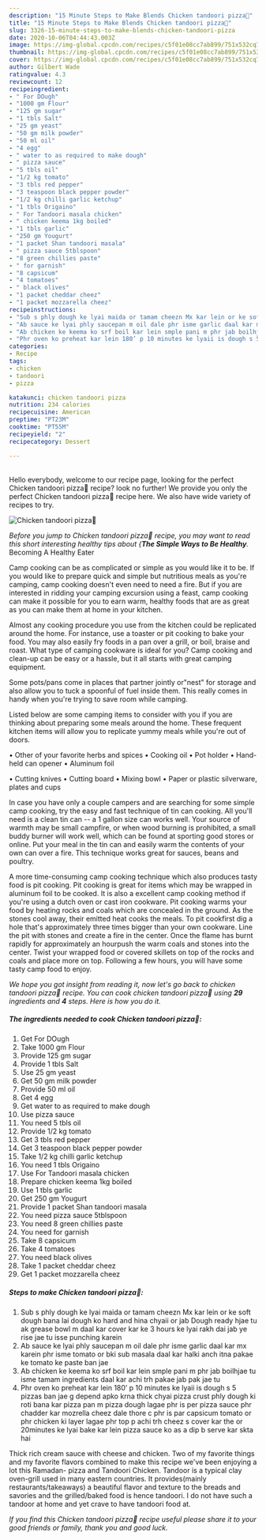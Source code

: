 ```yaml
---
description: "15 Minute Steps to Make Blends Chicken tandoori pizza🍕"
title: "15 Minute Steps to Make Blends Chicken tandoori pizza🍕"
slug: 3326-15-minute-steps-to-make-blends-chicken-tandoori-pizza
date: 2020-10-06T04:44:43.003Z
image: https://img-global.cpcdn.com/recipes/c5f01e08cc7ab899/751x532cq70/chicken-tandoori-pizza🍕-recipe-main-photo.jpg
thumbnail: https://img-global.cpcdn.com/recipes/c5f01e08cc7ab899/751x532cq70/chicken-tandoori-pizza🍕-recipe-main-photo.jpg
cover: https://img-global.cpcdn.com/recipes/c5f01e08cc7ab899/751x532cq70/chicken-tandoori-pizza🍕-recipe-main-photo.jpg
author: Gilbert Wade
ratingvalue: 4.3
reviewcount: 12
recipeingredient:
- " For DOugh"
- "1000 gm Flour"
- "125 gm sugar"
- "1 tbls Salt"
- "25 gm yeast"
- "50 gm milk powder"
- "50 ml oil"
- "4 egg"
- " water to as required to make dough"
- " pizza sauce"
- "5 tbls oil"
- "1/2 kg tomato"
- "3 tbls red pepper"
- "3 teaspoon black pepper powder"
- "1/2 kg chilli garlic ketchup"
- "1 tbls Origaino"
- " For Tandoori masala chicken"
- " chicken keema 1kg boiled"
- "1 tbls garlic"
- "250 gm Yougurt"
- "1 packet Shan tandoori masala"
- " pizza sauce 5tblspoon"
- "8 green chillies paste"
- " for garnish"
- "8 capsicum"
- "4 tomatoes"
- " black olives"
- "1 packet cheddar cheez"
- "1 packet mozzarella cheez"
recipeinstructions:
- "Sub s phly dough ke lyai maida or tamam cheezn Mx kar lein or ke soft dough bana lai dough ko hard and hina chyaii or jab Dough ready hjae tu ak grease bowl m daal kar cover kar ke 3 hours ke lyai rakh dai jab ye rise jae tu isse punching karein"
- "Ab sauce ke lyai phly saucepan m oil dale phr isme garlic daal kar mx karein phr isme tomato or bki sub masala daal kar halki anch itna pakae ke tomato ke paste ban jae"
- "Ab chicken ke keema ko srf boil kar lein smple pani m phr jab boilhjae tu isme tamam ingredients daal kar achi trh pakae jab pak jae tu"
- "Phr oven ko preheat kar lein 180’ p 10 minutes ke lyaii is dough s 5 pizzas ban jae g depend apko krna thick chyai pizza crust phly dough ki roti bana kar pizza pan m pizza dough lagae phr is per pizza sauce phr chadder kar mozrella cheez dale thore c phr is par capsicum tomato or phr chicken ki layer lagae phr top p achi trh cheez s cover kar the or 20minutes ke lyai bake kar lein pizza sauce ko as a dip b serve kar skta hai"
categories:
- Recipe
tags:
- chicken
- tandoori
- pizza

katakunci: chicken tandoori pizza 
nutrition: 234 calories
recipecuisine: American
preptime: "PT23M"
cooktime: "PT55M"
recipeyield: "2"
recipecategory: Dessert

---
```

<br>
Hello everybody, welcome to our recipe page, looking for the perfect Chicken tandoori pizza🍕 recipe? look no further! We provide you only the perfect Chicken tandoori pizza🍕 recipe here. We also have wide variety of recipes to try.
<br>


![Chicken tandoori pizza🍕](https://img-global.cpcdn.com/recipes/c5f01e08cc7ab899/751x532cq70/chicken-tandoori-pizza🍕-recipe-main-photo.jpg)

<i>Before you jump to Chicken tandoori pizza🍕 recipe, you may want to read this short interesting healthy tips about {<strong>The Simple Ways to Be Healthy</strong>.</i>
Becoming A Healthy Eater

    
Camp cooking can be as complicated or simple as you would like it to be. If you would like to prepare quick and simple but nutritious meals as you're camping, camp cooking doesn't even need to need a fire. But if you are interested in ridding your camping excursion using a feast, camp cooking can make it possible for you to earn warm, healthy foods that are as great as you can make them at home in your kitchen.

 Almost any cooking procedure you use from the kitchen could be replicated around the home. For instance, use a toaster or pit cooking to bake your food. You may also easily fry foods in a pan over a grill, or boil, braise and roast. What type of camping cookware is ideal for you? Camp cooking and clean-up can be easy or a hassle, but it all starts with great camping equipment.

Some pots/pans come in places that partner jointly or"nest" for storage and also allow you to tuck a spoonful of fuel inside them. This really comes in handy when you're trying to save room while camping.

Listed below are some camping items to consider with you if you are thinking about preparing some meals around the home. These frequent kitchen items will allow you to replicate yummy meals while you're out of doors.


• Other of your favorite herbs and spices
• Cooking oil
• Pot holder
• Hand-held can opener
• Aluminum foil

• Cutting knives
• Cutting board
• Mixing bowl
• Paper or plastic silverware, plates and cups

In case you have only a couple campers and are searching for some simple camp cooking, try the easy and fast technique of tin can cooking. All you'll need is a clean tin can -- a 1 gallon size can works well. Your source of warmth may be small campfire, or when wood burning is prohibited, a small buddy burner will work well, which can be found at sporting good stores or online. Put your meal in the tin can and easily warm the contents of your own can over a fire.  This technique works great for sauces, beans and poultry.

A more time-consuming camp cooking technique which also produces tasty food is pit cooking. Pit cooking is great for items which may be wrapped in aluminum foil to be cooked.  It is also a excellent camp cooking method if you're using a dutch oven or cast iron cookware. Pit cooking warms your food by heating rocks and coals which are concealed in the ground. As the stones cool away, their emitted heat cooks the meals. To pit cookfirst dig a hole that's approximately three times bigger than your own cookware. Line the pit with stones and create a fire in the center. Once the flame has burnt rapidly for approximately an hourpush the warm coals and stones into the center. Twist your wrapped food or covered skillets on top of the rocks and coals and place more on top. Following a few hours, you will have some tasty camp food to enjoy.


<i>We hope you got insight from reading it, now let's go back to chicken tandoori pizza🍕 recipe. You can cook chicken tandoori pizza🍕 using <strong>29</strong> ingredients and <strong>4</strong> steps. Here is how you do it.
</i>

##### The ingredients needed to cook Chicken tandoori pizza🍕:

1. Get  For DOugh
1. Take 1000 gm Flour
1. Provide 125 gm sugar
1. Provide 1 tbls Salt
1. Use 25 gm yeast
1. Get 50 gm milk powder
1. Provide 50 ml oil
1. Get 4 egg
1. Get  water to as required to make dough
1. Use  pizza sauce
1. You need 5 tbls oil
1. Provide 1/2 kg tomato
1. Get 3 tbls red pepper
1. Get 3 teaspoon black pepper powder
1. Take 1/2 kg chilli garlic ketchup
1. You need 1 tbls Origaino
1. Use  For Tandoori masala chicken
1. Prepare  chicken keema 1kg boiled
1. Use 1 tbls garlic
1. Get 250 gm Yougurt
1. Provide 1 packet Shan tandoori masala
1. You need  pizza sauce 5tblspoon
1. You need 8 green chillies paste
1. You need  for garnish
1. Take 8 capsicum
1. Take 4 tomatoes
1. You need  black olives
1. Take 1 packet cheddar cheez
1. Get 1 packet mozzarella cheez


##### Steps to make Chicken tandoori pizza🍕:

1. Sub s phly dough ke lyai maida or tamam cheezn Mx kar lein or ke soft dough bana lai dough ko hard and hina chyaii or jab Dough ready hjae tu ak grease bowl m daal kar cover kar ke 3 hours ke lyai rakh dai jab ye rise jae tu isse punching karein
1. Ab sauce ke lyai phly saucepan m oil dale phr isme garlic daal kar mx karein phr isme tomato or bki sub masala daal kar halki anch itna pakae ke tomato ke paste ban jae
1. Ab chicken ke keema ko srf boil kar lein smple pani m phr jab boilhjae tu isme tamam ingredients daal kar achi trh pakae jab pak jae tu
1. Phr oven ko preheat kar lein 180’ p 10 minutes ke lyaii is dough s 5 pizzas ban jae g depend apko krna thick chyai pizza crust phly dough ki roti bana kar pizza pan m pizza dough lagae phr is per pizza sauce phr chadder kar mozrella cheez dale thore c phr is par capsicum tomato or phr chicken ki layer lagae phr top p achi trh cheez s cover kar the or 20minutes ke lyai bake kar lein pizza sauce ko as a dip b serve kar skta hai


Thick rich cream sauce with cheese and chicken. Two of my favorite things and my favorite flavors combined to make this recipe we&#39;ve been enjoying a lot this Ramadan- pizza and Tandoori Chicken. Tandoor is a typical clay oven-grill used in many eastern countries. It provides(mainly restaurants/takeaways) a beautiful flavor and texture to the breads and savories and the grilled/baked food is hence tandoori. I do not have such a tandoor at home and yet crave to have tandoori food at. 

<i>If you find this Chicken tandoori pizza🍕 recipe useful please share it to your good friends or family, thank you and good luck.</i>
